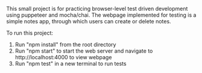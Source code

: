 This small project is for practicing browser-level test driven development using puppeteer and mocha/chai. The webpage implemented for testing is a simple notes app, through which users can create or delete notes.

To run this project:

1. Run "npm install" from the root directory
2. Run "npm start" to start the web server and navigate to http://localhost:4000 to view webpage
2. Run "npm test" in a new terminal to run tests